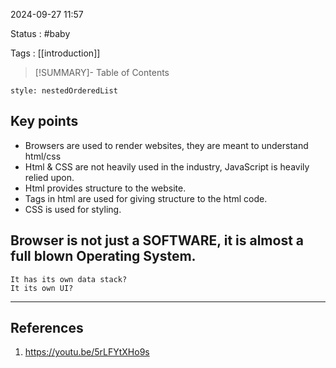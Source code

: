 2024-09-27 11:57

Status : #baby 

Tags : [[introduction]] 


>[!SUMMARY]- Table of Contents
```table-of-contents
style: nestedOrderedList
```
## Key points

-  Browsers are used to render websites, they are meant to understand html/css
-  Html & CSS are not heavily used in the industry, JavaScript is heavily relied upon.
-  Html provides structure to the website.
-  Tags in html are used for giving structure to the html code.
-  CSS is used for styling.

## Browser is not just a SOFTWARE, it is almost a full blown Operating System.

	It has its own data stack?
	It its own UI?

---
## **References** 
1. https://youtu.be/5rLFYtXHo9s